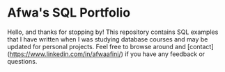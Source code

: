 # Afwa's SQL Portfolio

Hello, and thanks for stopping by! This repository contains SQL examples that I have written when I was studying database courses and may be updated for personal projects. Feel free to browse around and [contact] (https://www.linkedin.com/in/afwaafini/) if you have any feedback or questions.
